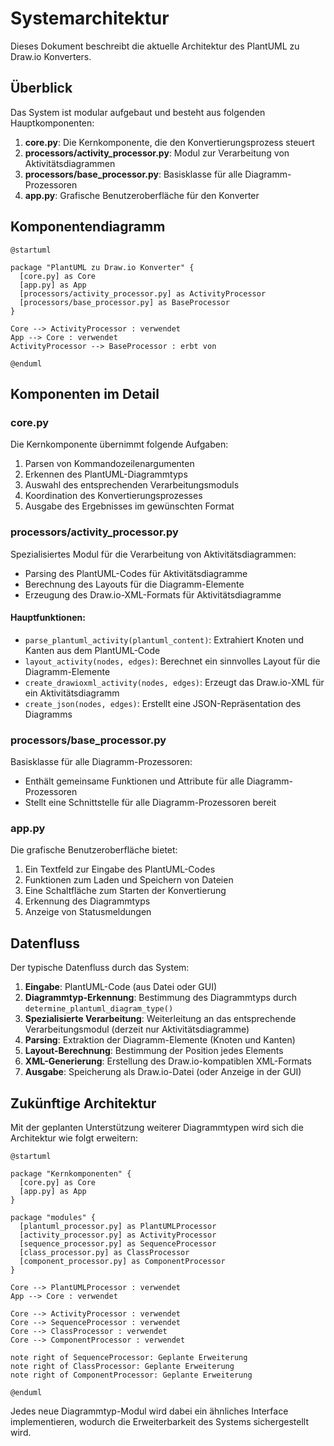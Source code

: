 # Systemarchitektur

Dieses Dokument beschreibt die aktuelle Architektur des PlantUML zu Draw.io Konverters.

## Überblick

Das System ist modular aufgebaut und besteht aus folgenden Hauptkomponenten:

1. **core.py**: Die Kernkomponente, die den Konvertierungsprozess steuert
2. **processors/activity_processor.py**: Modul zur Verarbeitung von Aktivitätsdiagrammen
3. **processors/base_processor.py**: Basisklasse für alle Diagramm-Prozessoren
4. **app.py**: Grafische Benutzeroberfläche für den Konverter

## Komponentendiagramm

```plantuml
@startuml

package "PlantUML zu Draw.io Konverter" {
  [core.py] as Core
  [app.py] as App
  [processors/activity_processor.py] as ActivityProcessor
  [processors/base_processor.py] as BaseProcessor
}

Core --> ActivityProcessor : verwendet
App --> Core : verwendet
ActivityProcessor --> BaseProcessor : erbt von

@enduml
```

## Komponenten im Detail

### core.py

Die Kernkomponente übernimmt folgende Aufgaben:

1. Parsen von Kommandozeilenargumenten
2. Erkennen des PlantUML-Diagrammtyps
3. Auswahl des entsprechenden Verarbeitungsmoduls
4. Koordination des Konvertierungsprozesses
5. Ausgabe des Ergebnisses im gewünschten Format

### processors/activity_processor.py

Spezialisiertes Modul für die Verarbeitung von Aktivitätsdiagrammen:

- Parsing des PlantUML-Codes für Aktivitätsdiagramme
- Berechnung des Layouts für die Diagramm-Elemente
- Erzeugung des Draw.io-XML-Formats für Aktivitätsdiagramme

#### Hauptfunktionen:

- `parse_plantuml_activity(plantuml_content)`: Extrahiert Knoten und Kanten aus dem PlantUML-Code
- `layout_activity(nodes, edges)`: Berechnet ein sinnvolles Layout für die Diagramm-Elemente
- `create_drawioxml_activity(nodes, edges)`: Erzeugt das Draw.io-XML für ein Aktivitätsdiagramm
- `create_json(nodes, edges)`: Erstellt eine JSON-Repräsentation des Diagramms

### processors/base_processor.py

Basisklasse für alle Diagramm-Prozessoren:

- Enthält gemeinsame Funktionen und Attribute für alle Diagramm-Prozessoren
- Stellt eine Schnittstelle für alle Diagramm-Prozessoren bereit

### app.py

Die grafische Benutzeroberfläche bietet:

1. Ein Textfeld zur Eingabe des PlantUML-Codes
2. Funktionen zum Laden und Speichern von Dateien
3. Eine Schaltfläche zum Starten der Konvertierung
4. Erkennung des Diagrammtyps
5. Anzeige von Statusmeldungen

## Datenfluss

Der typische Datenfluss durch das System:

1. **Eingabe**: PlantUML-Code (aus Datei oder GUI)
2. **Diagrammtyp-Erkennung**: Bestimmung des Diagrammtyps durch `determine_plantuml_diagram_type()`
3. **Spezialisierte Verarbeitung**: Weiterleitung an das entsprechende Verarbeitungsmodul (derzeit nur Aktivitätsdiagramme)
4. **Parsing**: Extraktion der Diagramm-Elemente (Knoten und Kanten)
5. **Layout-Berechnung**: Bestimmung der Position jedes Elements
6. **XML-Generierung**: Erstellung des Draw.io-kompatiblen XML-Formats
7. **Ausgabe**: Speicherung als Draw.io-Datei (oder Anzeige in der GUI)

## Zukünftige Architektur

Mit der geplanten Unterstützung weiterer Diagrammtypen wird sich die Architektur wie folgt erweitern:

```plantuml
@startuml

package "Kernkomponenten" {
  [core.py] as Core
  [app.py] as App
}

package "modules" {
  [plantuml_processor.py] as PlantUMLProcessor
  [activity_processor.py] as ActivityProcessor
  [sequence_processor.py] as SequenceProcessor
  [class_processor.py] as ClassProcessor
  [component_processor.py] as ComponentProcessor
}

Core --> PlantUMLProcessor : verwendet
App --> Core : verwendet

Core --> ActivityProcessor : verwendet
Core --> SequenceProcessor : verwendet
Core --> ClassProcessor : verwendet
Core --> ComponentProcessor : verwendet

note right of SequenceProcessor: Geplante Erweiterung
note right of ClassProcessor: Geplante Erweiterung
note right of ComponentProcessor: Geplante Erweiterung

@enduml
```

Jedes neue Diagrammtyp-Modul wird dabei ein ähnliches Interface implementieren, wodurch die Erweiterbarkeit des Systems sichergestellt wird. 